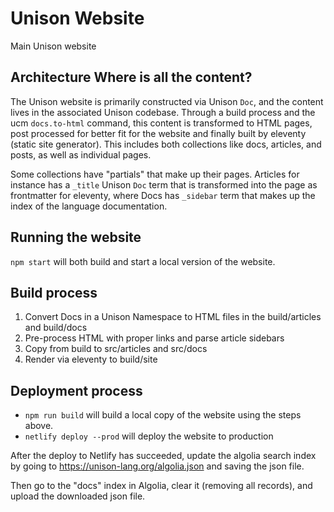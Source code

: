 Unison Website
==============

Main Unison website

Architecture Where is all the content?
--------------------------------------

The Unison website is primarily constructed via Unison `Doc`, and the content
lives in the associated Unison codebase. Through a build process and the ucm
`docs.to-html` command, this content is transformed to HTML pages, post
processed for better fit for the website and finally built by eleventy (static
site generator). This includes both collections like docs, articles, and posts,
as well as individual pages.

Some collections have "partials" that make up their pages. Articles for
instance has a `_title` Unison `Doc` term that is transformed into the page as
frontmatter for eleventy, where Docs has `_sidebar` term that makes up the
index of the language documentation.

Running the website
-------------------
`npm start` will both build and start a local version of the website.

Build process
-------------

1. Convert Docs in a Unison Namespace to HTML files in the build/articles and build/docs
2. Pre-process HTML with proper links and parse article sidebars
3. Copy from build to src/articles and src/docs
3. Render via eleventy to build/site


Deployment process
-------------

* `npm run build` will build a local copy of the website using the steps above. 
* `netlify deploy --prod` will deploy the website to production 

After the deploy to Netlify has succeeded, update the algolia search index by
going to https://unison-lang.org/algolia.json and saving the json file.

Then go to the "docs" index in Algolia, clear it (removing all records), and
upload the downloaded json file.
